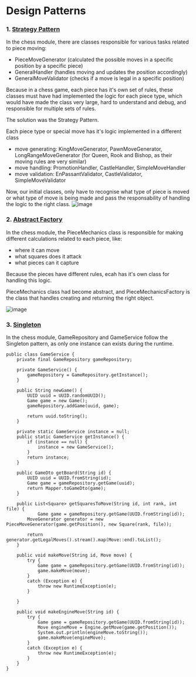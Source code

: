 # Design Patterns

### 1. [Strategy Pattern](https://refactoring.guru/design-patterns/strategy)

In the chess module, there are classes responsible for various tasks related to piece moving:
- PieceMoveGenerator (calculated the possible moves in a specific position by a specific piece)
- GeneralHandler (handles moving and updates the position accordingly)
- GeneralMoveValidator (checks if a move is legal in a specific position)

Because in a chess game, each piece has it's own set of rules, these classes must have had implemented the logic for each piece type, which would have made 
the class very large, hard to understand and debug, and responsible for multiple sets of rules.

The solution was the Strategy Pattern.

Each piece type or special move has it's logic implemented in a different class
- move generating: KingMoveGenerator, PawnMoveGenerator, LongRangeMoveGenerator (for Queen, Rook and Bishop, as their moving rules are very similar)
- move handling: PromotionHandler, CastleHandler, SimpleMoveHandler
- move validation: EnPassantValidator, CastleValidator, SimpleMoveValidator

Now, our initial classes, only have to recognise what type of piece is moved or what type of move is being made and pass the responsability of handling the logic
to the right class.
![image](https://github.com/skpha13/PixelPlay/assets/71341569/354b5c32-1350-418b-b716-2cea74dee419)


### 2. [Abstract Factory](https://refactoring.guru/design-patterns/abstract-factory)

In the chess module, the PieceMechanics class is responsible for making different calculations related to each piece, like:
- where it can move
- what squares does it attack
- what pieces can it capture
  
Because the pieces have different rules, ecah has it's own class for handling this logic.

PieceMechanics class had become abstract, and PieceMechanicsFactory is the class that handles creating and returning the right object.

![image](https://github.com/skpha13/PixelPlay/assets/71341569/394e5e8b-8c91-4068-b28f-28884d42a830)


### 3. [Singleton](https://refactoring.guru/design-patterns/singleton)
In the chess module, GameRepository and GameService follow the Singleton pattern, as only one instance can exists during the runtime.

```
public class GameService {
    private final GameRepository gameRepository;

    private GameService() {
        gameRepository = GameRepository.getInstance();
    }

    public String newGame() {
        UUID uuid = UUID.randomUUID();
        Game game = new Game();
        gameRepository.addGame(uuid, game);

        return uuid.toString();
    }

    private static GameService instance = null;
    public static GameService getInstance() {
        if (instance == null) {
            instance = new GameService();
        }
        return instance;
    }

    public GameDto getBoard(String id) {
        UUID uuid = UUID.fromString(id);
        Game game = gameRepository.getGame(uuid);
        return Mapper.toGameDto(game);
    }

    public List<Square> getSquaresToMove(String id, int rank, int file) {
            Game game = gameRepository.getGame(UUID.fromString(id));
        MoveGenerator generator = new PieceMoveGenerator(game.getPosition(), new Square(rank, file));

        return generator.getLegalMoves().stream().map(Move::end).toList();
    }

    public void makeMove(String id, Move move) {
        try {
            Game game = gameRepository.getGame(UUID.fromString(id));
            game.makeMove(move);
        }
        catch (Exception e) {
            throw new RuntimeException(e);
        }

    }

    public void makeEngineMove(String id) {
        try {
            Game game = gameRepository.getGame(UUID.fromString(id));
            Move engineMove = Engine.getMove(game.getPosition());
            System.out.println(engineMove.toString());
            game.makeMove(engineMove);
        }
        catch (Exception e) {
            throw new RuntimeException(e);
        }
    }
}
```

  
